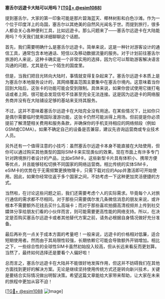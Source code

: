 **塞舌尔远遊卡大陆可以用吗？[[TG💪+ @esim1088](https://t.me/s/esim1088)]**

提到塞舌尔，大家的第一印象可能是那片碧海蓝天、椰林树影和白色沙滩。作为一个位于印度洋上的岛国，塞舌尔以其绝美的自然风光闻名于世。而提到旅行，很多人都会关心各种便利工具，比如远遊卡。那么问题来了——塞舌尔远遊卡在大陆能用吗？今天我们就来详细聊聊这个话题。

首先，我们需要明确什么是塞舌尔远遊卡。简单来说，这是一种针对游客设计的通信工具，通常包含本地通话、短信以及移动数据流量的服务。对于计划前往塞舌尔旅游的人来说，这种卡确实是一个非常实用的选择，因为它可以帮助游客解决语言沟通的问题，尤其是在一个陌生的国度里。

但是，当我们把目光转向大陆时，事情就变得复杂起来了。塞舌尔远遊卡本质上是为塞舌尔本地服务设计的，其网络覆盖范围主要集中在塞舌尔境内。这意味着当你回到大陆后，这张卡的功能可能会受到限制。具体来说，如果你尝试使用它拨打电话或者上网，很可能会发现信号不佳甚至完全无法连接。这是因为远遊卡的网络服务商并没有在大陆铺设足够的基站来支持其服务。

不过，这并不意味着塞舌尔远遊卡在大陆完全没有用途。在某些情况下，比如你只是偶尔需要临时使用国际漫游功能，这张卡仍然可能派得上用场。但前提是你必须提前了解清楚相关费用和服务条款，并确保你的手机支持相应的网络频段（例如GSM或CDMA）。如果不确定自己的设备是否兼容，建议先咨询运营商或专业技术人员。

另外还有一个值得注意的小技巧：虽然塞舌尔远遊卡本身不能直接在大陆使用，但你可以通过购买其他类型的国际SIM卡来实现类似的效果。现在市面上有许多专门针对跨境旅行者设计的产品，比如eSIM卡。这些新型卡片具有体积小、携带方便等优点，并且能够轻松切换不同国家的网络运营商。相比传统的实体SIM卡，eSIM卡的优势在于无需频繁更换物理卡，只需下载对应的App并激活即可开始使用。因此，如果你经常往返于多个国家之间，不妨考虑一下这种更加灵活便捷的方式。

当然啦，在讨论这些问题之前，我们还需要考虑个人的实际需求。毕竟每个人对旅行通信的需求都不尽相同。对于那些只需要偶尔发几条微信消息的朋友来说，或许根本不需要额外花钱去买什么高端卡；而对于那些喜欢拍摄高清视频并上传到社交媒体分享给朋友们看的小伙伴而言，则可能需要更高性能的网络支持。所以，在决定是否购买塞舌尔远遊卡或者其他替代方案之前，请务必根据自身情况做好充分准备。

最后再补充一点关于成本方面的考量吧！一般来说，远遊卡的价格相对低廉，适合短期使用者。然而由于其局限性较强，长期依赖它可能会导致额外开销增加。相比之下，一些综合性的全球性SIM卡虽然初始投入较高，但从长远来看反而更划算。当然了，最终如何选择还是要看个人偏好啦！

总而言之，塞舌尔远遊卡在大陆并不能很好地发挥作用，但这并不妨碍我们在其他方面找到更好的解决方案。无论是继续坚持使用传统方式还是转向新兴技术，关键是要结合实际情况做出明智决策。希望这篇文章能给大家带来帮助，让大家在未来的旅程中更加从容不迫！

[[TG💪+ @esim1088](https://t.me/s/esim1088) ![Image](https://i.postimg.cc/4NQfJmqS/Snipaste-2025-05-13-00-14-12.png)]